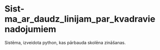 # Sist-ma_ar_daudz_linijam_par_kvadravienadojumiem
Sistēma, izveidota python, kas pārbauda skolēna zināšanas.
